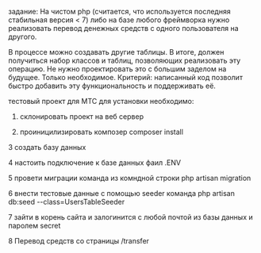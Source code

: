 задание: 
На чистом php (считается, что используется последняя стабильная версия < 7) либо на базе любого фреймворка нужно реализовать перевод денежных средств с одного пользователя на другого.

В процессе можно создавать другие таблицы. В итоге, должен получиться набор классов и таблиц, позволяющих реализовать эту операцию. Не нужно проектировать это с большим заделом на будущее. Только необходимое. Критерий: написанный код позволит быстро добавить эту функциональность и поддерживать её.

тестовый  проект для   МТС
для  установки  необходимо: 

1. склонировать    проект   на веб сервер

2. проиницилизировать композер composer install

3 создать  базу данных

4 настоить подключение   к базе данных  фаил .ENV

5 провети  миграции команда из комндной  строки php artisan migration

6 внести тестовые данные с помощью seeder команда php artisan db:seed --class=UsersTableSeeder

7 зайти  в корень сайта и залогинится с любой почтой из базы данных и паролем secret

8 Перевод средств   со страницы  /transfer


